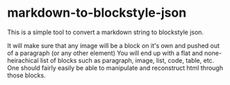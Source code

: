 # markdown-to-blockstyle-json

This is a simple tool to convert a markdown string to blockstyle json.

It will make sure that any image will be a block on it's own and pushed out of a paragraph (or any other element)
You will end up with a flat and none-heirachical list of blocks such as paragraph, image, list, code, table, etc.
One should fairly easily be able to manipulate and reconstruct html through those blocks.
